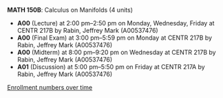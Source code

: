 **MATH 150B**: Calculus on Manifolds (4 units)

- **A00** (Lecture) at 2:00 pm–2:50 pm on Monday, Wednesday, Friday at CENTR 217B by Rabin, Jeffrey Mark (A00537476)
- **A00** (Final Exam) at 3:00 pm–5:59 pm on Monday at CENTR 217B by Rabin, Jeffrey Mark (A00537476)
- **A00** (Midterm) at 8:00 pm–9:20 pm on Wednesday at CENTR 217B by Rabin, Jeffrey Mark (A00537476)
- **A01** (Discussion) at 5:00 pm–5:50 pm on Friday at CENTR 217A by Rabin, Jeffrey Mark (A00537476)

[Enrollment numbers over time](./MATH150B.tsv)
